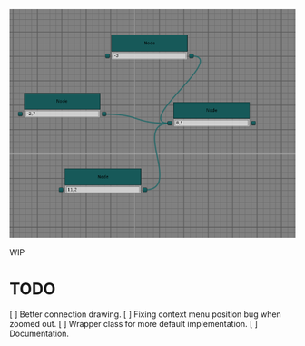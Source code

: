 ﻿![Example](Example.png)

WIP

# TODO

[ ] Better connection drawing.
[ ] Fixing context menu position bug when zoomed out.
[ ] Wrapper class for more default implementation.
[ ] Documentation.